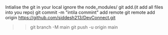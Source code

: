 Intialise the git  in your local 
ignore the node_modules/
git add.(it add all files into you repo)
git commit -m "intila commint"
add remote
 git remote add origin https://github.com/siddesh213/DevConnect.git
>> git branch -M main
>> git push -u origin main